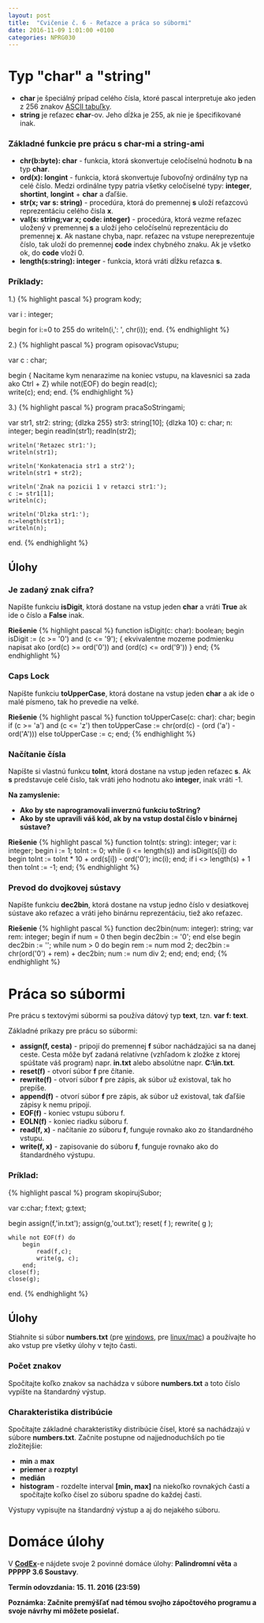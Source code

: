 ```yaml
---
layout: post
title:  "Cvičenie č. 6 - Reťazce a práca so súbormi"
date: 2016-11-09 1:01:00 +0100
categories: NPRG030
---
```

# Typ "char" a "string"

* **char** je špeciálný prípad celého čísla, ktoré pascal interpretuje ako jeden z 256 znakov [ASCII tabuľky](http://www.ascii-code.com/).
* **string** je reťazec **char**-ov. Jeho dĺžka je 255, ak nie je špecifikované inak.

### Základné funkcie pre prácu s **char**-mi a **string**-ami

* **chr(b:byte): char** - funkcia, ktorá skonvertuje celočíselnú hodnotu **b** na typ **char**.
* **ord(x): longint** - funkcia, ktorá skonvertuje ľubovoľný ordinálny typ na celé číslo.
Medzi ordinálne typy patria všetky celočíselné typy: **integer**, **shortint**, **longint** + **char** a ďaľšie.
* **str(x; var s: string)** - procedúra, ktorá do premennej **s** uloží reťazcovú reprezentáciu celého čisla **x**.
* **val(s: string;var x; code: integer)** - procedúra, ktorá vezme reťazec uložený v premennej **s** a uloží jeho
celočíselnú reprezentáciu do premennej **x**. Ak nastane chyba, napr. reťazec na vstupe nereprezentuje číslo, tak uloží do premennej
**code** index chybného znaku. Ak je všetko ok, do **code** vloží 0.
* **length(s:string): integer** - funkcia, ktorá vráti dĺžku reťazca **s**.

### Príklady:

1.)
{% highlight pascal %}
program kody;

var i : integer;

begin
  for i:=0 to 255 do
    writeln(i,': ', chr(i));
end.
{% endhighlight %}

2.)
{% highlight pascal %}
program opisovacVstupu;

var c : char;

begin
  { Nacitame kym nenarazime na koniec vstupu,
    na klavesnici sa zada ako Ctrl + Z}
  while not(EOF) do
    begin
      read(c);  
      write(c);
    end;
end.
{% endhighlight %}

3.)
{% highlight pascal %}
program pracaSoStringami;

var str1, str2: string; {dlzka 255}
    str3: string[10]; {dlzka 10}
    c: char;
    n: integer;
begin
    readln(str1);
    readln(str2);

    writeln('Retazec str1:');
    writeln(str1);

    writeln('Konkatenacia str1 a str2');
    writeln(str1 + str2);

    writeln('Znak na pozicii 1 v retazci str1:');
    c := str1[1];
    writeln(c);

    writeln('Dlzka str1:');
    n:=length(str1);
    writeln(n);
end.
{% endhighlight %}

## Úlohy

### Je zadaný znak cifra?

Napíšte funkciu **isDigit**, ktorá dostane na vstup jeden **char** a vráti **True** ak ide o číslo a **False** inak.

**Riešenie**
{% highlight pascal %}
function isDigit(c: char): boolean;
begin
  isDigit := (c >= '0') and (c <= '9');
  { ekvivalentne mozeme podmienku napisat
    ako (ord(c) >= ord('0')) and (ord(c) <= ord('9')) }
end;
{% endhighlight %}

### Caps Lock

Napíšte funkciu **toUpperCase**, ktorá dostane na vstup jeden **char** a ak ide o malé písmeno, tak ho prevedie na velké.

**Riešenie**
{% highlight pascal %}
function toUpperCase(c: char): char;
begin
  if (c >= 'a') and (c <= 'z') then
    toUpperCase := chr(ord(c) - (ord ('a') - ord('A')))
  else
    toUpperCase := c;
end;
{% endhighlight %}

### Načítanie čísla

Napíšte si vlastnú funkcu **toInt**, ktorá dostane na vstup jeden reťazec **s**.
Ak **s** predstavuje celé čislo, tak vráti jeho hodnotu ako **integer**, inak vráti -1.

**Na zamyslenie:**

* **Ako by ste naprogramovali inverznú funkciu toString?**
* **Ako by ste upravili váš kód, ak by na vstup dostal číslo v binárnej sústave?**

**Riešenie**
{% highlight pascal %}
function toInt(s: string): integer;
var i: integer;
begin
  i := 1;
  toInt := 0;
  while (i <= length(s)) and isDigit(s[i]) do begin
    toInt := toInt * 10 + ord(s[i]) - ord('0');
    inc(i);
  end;
  if i <> length(s) + 1 then
    toInt := -1;
end;
{% endhighlight %}

### Prevod do dvojkovej sústavy

Napíšte funkciu **dec2bin**, ktorá dostane na vstup jedno číslo v desiatkovej sústave ako reťazec a vráti jeho binárnu reprezentáciu, tiež ako reťazec.

**Riešenie**
{% highlight pascal %}
function dec2bin(num: integer): string;
var rem: integer;
begin
  if num = 0 then begin
    dec2bin := '0';
  end else begin
    dec2bin := '';
    while num > 0 do begin
      rem := num mod 2;
      dec2bin := chr(ord('0') + rem) + dec2bin;
      num := num div 2;
    end;
  end;
end;
{% endhighlight %}

# Práca so súbormi

Pre prácu s textovými súbormi sa používa dátový typ **text**, tzn. **var f: text**.

Základné príkazy pre prácu so súbormi:

* **assign(f, cesta)** - pripojí do premennej **f** súbor nachádzajúci sa na danej ceste.
Cesta môže byť zadaná relatívne (vzhľadom k zložke z ktorej spúštate váš program) napr. **in.txt** alebo absolútne napr. **C:\in.txt**.
* **reset(f)** - otvorí súbor **f** pre čítanie.
* **rewrite(f)** - otvorí súbor **f** pre zápis, ak súbor už existoval, tak ho prepíše.
* **append(f)** - otvorí súbor **f** pre zápis, ak súbor už existoval, tak ďaľšie zápisy k nemu pripojí.
* **EOF(f)** - koniec vstupu súboru f.
* **EOLN(f)** - koniec riadku súboru f.
* **read(f, x)** - načítanie zo súboru **f**, funguje rovnako ako zo štandardného vstupu.
* **write(f, x)** - zapisovanie do súboru **f**, funguje rovnako ako do štandardného výstupu.

### Príklad:

{% highlight pascal %}
program skopirujSubor;

var c:char;
    f:text;
    g:text;

begin
    assign(f,'in.txt');
    assign(g,'out.txt');
    reset( f );
    rewrite( g );

    while not EOF(f) do
        begin
            read(f,c);
            write(g, c);
        end;
    close(f);
    close(g);
end.
{% endhighlight %}

## Úlohy

Stiahnite si súbor **numbers.txt** (pre [windows]({{site.baseurl}}/src/class6/windows/numbers.txt), pre [linux/mac]({{site.baseurl}}/src/class6/unix/numbers.txt)) a používajte ho ako vstup pre všetky úlohy v tejto časti.

### Počet znakov

Spočítajte koľko znakov sa nachádza v súbore **numbers.txt** a toto číslo vypíšte na štandardný výstup.

### Charakteristika distribúcie

Spočítajte základné charakteristiky distribúcie čísel, ktoré sa nachádzajú v súbore **numbers.txt**.
Začnite postupne od najjednoduchších po tie zložitejšie:

* **min** a **max**
* **priemer** a **rozptyl**
* **medián**
* **histogram** - rozdelte interval **[min, max]** na niekoľko rovnakých častí a spočítajte koľko čísel zo súboru spadne do každej časti.

Výstupy vypisujte na štandardný výstup a aj do nejakého súboru.

# Domáce úlohy
V **[CodEx](https://codex.ms.mff.cuni.cz/codex-prg/)**-e nájdete svoje 2 povinné domáce úlohy:
**Palindromní věta** a **PPPPP 3.6 Soustavy**.

**Termín odovzdania: 15. 11. 2016 (23:59)**

**Poznámka: Začnite premýšľať nad témou svojho zápočtového programu a svoje návrhy mi môžete posielať.**
